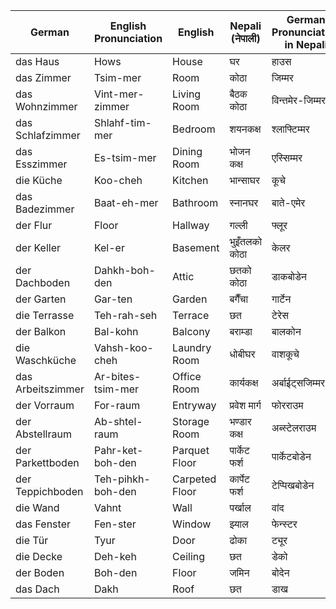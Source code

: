 


|**German**|**English Pronunciation**|**English**|**Nepali (नेपाली)**|**German Pronunciation in Nepali**|
|---|---|---|---|---|
|das Haus|Hows|House|घर|हाउस|
|das Zimmer|Tsim-mer|Room|कोठा|जिम्मर|
|das Wohnzimmer|Vint-mer-zimmer|Living Room|बैठक कोठा|विन्तमेर-जिम्मर|
|das Schlafzimmer|Shlahf-tim-mer|Bedroom|शयनकक्ष|श्लाफ्टिम्मर|
|das Esszimmer|Es-tsim-mer|Dining Room|भोजन कक्ष|एस्सिम्मर|
|die Küche|Koo-cheh|Kitchen|भान्साघर|कूचे|
|das Badezimmer|Baat-eh-mer|Bathroom|स्नानघर|बाते-एमेर|
|der Flur|Floor|Hallway|गल्ली|फ्लूर|
|der Keller|Kel-er|Basement|भुइँतलको कोठा|केलर|
|der Dachboden|Dahkh-boh-den|Attic|छतको कोठा|डाकबोडेन|
|der Garten|Gar-ten|Garden|बगैँचा|गार्टेन|
|die Terrasse|Teh-rah-seh|Terrace|छत|टेरेस|
|der Balkon|Bal-kohn|Balcony|बराम्डा|बालकोन|
|die Waschküche|Vahsh-koo-cheh|Laundry Room|धोबीघर|वाशकूचे|
|das Arbeitszimmer|Ar-bites-tsim-mer|Office Room|कार्यकक्ष|अर्बाईट्सजिम्मर|
|der Vorraum|For-raum|Entryway|प्रवेश मार्ग|फोरराउम|
|der Abstellraum|Ab-shtel-raum|Storage Room|भण्डार कक्ष|अब्स्टेलराउम|
|der Parkettboden|Pahr-ket-boh-den|Parquet Floor|पार्केट फर्श|पार्केटबोडेन|
|der Teppichboden|Teh-pihkh-boh-den|Carpeted Floor|कार्पेट फर्श|टेप्पिखबोडेन|
|die Wand|Vahnt|Wall|पर्खाल|वांद|
|das Fenster|Fen-ster|Window|झ्याल|फेन्स्टर|
|die Tür|Tyur|Door|ढोका|ट्यूर|
|die Decke|Deh-keh|Ceiling|छत|डेको|
|der Boden|Boh-den|Floor|जमिन|बोदेन|
|das Dach|Dakh|Roof|छत|डाख|
